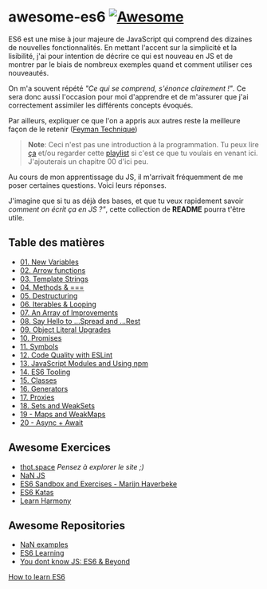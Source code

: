 # awesome-es6 [![Awesome](https://awesome.re/badge.svg)](https://awesome.re)

ES6 est une mise à jour majeure de JavaScript qui comprend des dizaines de nouvelles fonctionnalités. En mettant l'accent sur la simplicité et la lisibilité, j'ai pour intention de décrire ce qui est nouveau en JS et de montrer par le biais de nombreux exemples quand et comment utiliser ces nouveautés.

On m'a souvent répété *"Ce qui se comprend, s'énonce clairement !"*. Ce sera donc aussi l'occasion pour moi d'apprendre et de m'assurer que j'ai correctement assimiler les différents concepts évoqués.

Par ailleurs, expliquer ce que l'on a appris aux autres reste la meilleure façon de le retenir ([Feyman Technique](https://www.youtube.com/watch?v=_f-qkGJBPts))

>**Note**: Ceci n'est pas une introduction à la programmation. Tu peux lire [ça](https://thot.space/javascript/example) et/ou regarder cette [playlist](https://www.youtube.com/playlist?list=PLnS-t85xRSrIC8Ytj-UslCO4iEqr_hJnI) si c'est ce que tu voulais en venant ici. J'ajouterais un chapitre 00 d'ici peu.

Au cours de mon apprentissage du JS, il m'arrivait fréquemment de me poser certaines questions. Voici leurs réponses.

J'imagine que si tu as déjà des bases, et que tu veux rapidement savoir *comment on écrit ça en JS ?"*, cette collection de **README** pourra t'être utile.

## Table des matières

* [01. New Variables](https://github.com/kecro/ES6-Training/blob/master/01%20-%20New%20Variables/README.md#var-let--const)
* [02. Arrow functions](https://github.com/kecro/ES6-Training/tree/master/02%20-%20Arrow%20functions#arrow-function-function--this)
* [03. Template Strings](https://github.com/kecro/ES6-Training/tree/master/03%20-%20Template%20Strings#template-strings)
* [04. Methods & ===](https://github.com/kecro/ES6-Training/tree/master/04%20-%20methods%20%26%20%3D%3D%3D#methods--)
* [05. Destructuring](https://github.com/kecro/ES6-Training/blob/master/05%20-%20Destructuring/README.md#destructuring)
* [06. Iterables & Looping](https://github.com/kecro/ES6-Training/tree/master/06%20-%20Iterables%20%26%20Looping#iterables--looping)
* [07. An Array of Improvements](https://github.com/kecro/ES6-Training/tree/master/07%20-%20An%20Array%20of%20Improvements#array)
* [08. Say Hello to ...Spread and ...Rest](https://github.com/kecro/ES6-Training/tree/master/08%20-%20Say%20Hello%20to%20...Spread%20and%20...Rest#spread-operator--rest-param)
* [09. Object Literal Upgrades](https://github.com/kecro/ES6-Training/tree/master/09%20-%20Object%20Literal%20Upgrades#objects)
* [10.  Promises](https://github.com/kecro/ES6-Training/blob/master/10%20-%20Promises/README.md#promise)
* [11.  Symbols](https://github.com/kecro/ES6-Training/tree/master/11%20-%20Symbols#symbols)
* [12.  Code Quality with ESLint](https://github.com/kecro/ES6-Training/tree/master/12%20-%20Code%20Quality%20with%20ESLint#eslint)
* [13.  JavaScript Modules and Using npm](https://github.com/kecro/ES6-Training/tree/master/13%20-%20JavaScript%20Modules%20and%20Using%20npm#js-modules--npm)
* [14.  ES6 Tooling](https://github.com/kecro/ES6-Training/blob/master/14%20-%20ES6%20Tooling/README.md#es6-tooling)
* [15.  Classes](https://github.com/kecro/ES6-Training/tree/master/15%20-%20Classes#classes)
* [16.  Generators](https://github.com/kecro/ES6-Training/tree/master/16%20-%20Generators#generators)
* [17.  Proxies](https://github.com/kecro/ES6-Training/tree/master/17%20-%20Proxies#proxies)
* [18.  Sets and WeakSets](https://github.com/kecro/ES6-Training/blob/master/18%20-%20Sets%20and%20WeakSets/README.md#sets--weaksets)
* [19 - Maps and WeakMaps](https://github.com/kecro/ES6-Training/tree/master/19%20-%20Maps%20and%20WeakMaps#maps--weakmaps)
* [20 - Async + Await](https://github.com/kecro/ES6-Training/blob/master/20%20-%20Async%20%2B%20Await/README.md#async--await)

## Awesome Exercices

- [thot.space](https://thot.space/javascript/) *Pensez à explorer le site ;)*
- [NaN JS](https://github.com/nan-ci/js)
- [ES6 Sandbox and Exercises - Marijn Haverbeke](http://marijnhaverbeke.nl/talks/es6_falsyvalues2015/exercises/)
- [ES6 Katas](http://es6katas.org/)
- [Learn Harmony](http://learnharmony.org)

## Awesome Repositories

- [NaN examples](https://github.com/nan-ci/js-examples)
- [ES6 Learning](https://github.com/ericdouglas/ES6-Learning#ecmascript-6-learning)
- [You dont know JS: ES6 & Beyond](https://github.com/getify/You-Dont-Know-JS/tree/master/es6%20%26%20beyond#you-dont-know-js-es6--beyond)

[How to learn ES6](https://medium.com/javascript-scene/how-to-learn-es6-47d9a1ac2620)
